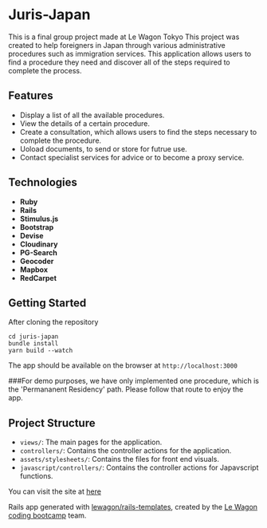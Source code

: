 # Juris-Japan

This is a final group project made at Le Wagon Tokyo
This project was created to help foreigners in Japan through various administrative procedures such as immigration services.
This application allows users to find a procedure they need and discover all of the steps required to complete the process.

## Features

- Display a list of all the available procedures.
- View the details of a certain procedure.
- Create a consultation, which allows users to find the steps necessary to complete the procedure.
- Uoload documents, to send or store for futrue use.
- Contact specialist services for advice or to become a proxy service.

## Technologies

- **Ruby**
- **Rails**
- **Stimulus.js**
- **Bootstrap**
- **Devise** 
- **Cloudinary**
- **PG-Search**
- **Geocoder**
- **Mapbox**
- **RedCarpet**

## Getting Started
After cloning the repository
```
cd juris-japan
bundle install
yarn build --watch
```
The app should be available on the browser at `http://localhost:3000`

###For demo purposes, we have only implemented one procedure, which is the 'Permananent Residency' path. Please follow that route to enjoy the app.

## Project Structure
- `views/`:   The main pages for the application.
- `controllers/`:  Contains the controller actions for the application.
- `assets/stylesheets/`:  Contains the files for front end visuals.
- `javascript/controllers/`:  Contains the controller actions for Japavscript functions.

You can visit the site at [here](https://www.juris-japan.com/)

Rails app generated with [lewagon/rails-templates](https://github.com/lewagon/rails-templates), created by the [Le Wagon coding bootcamp](https://www.lewagon.com) team.
